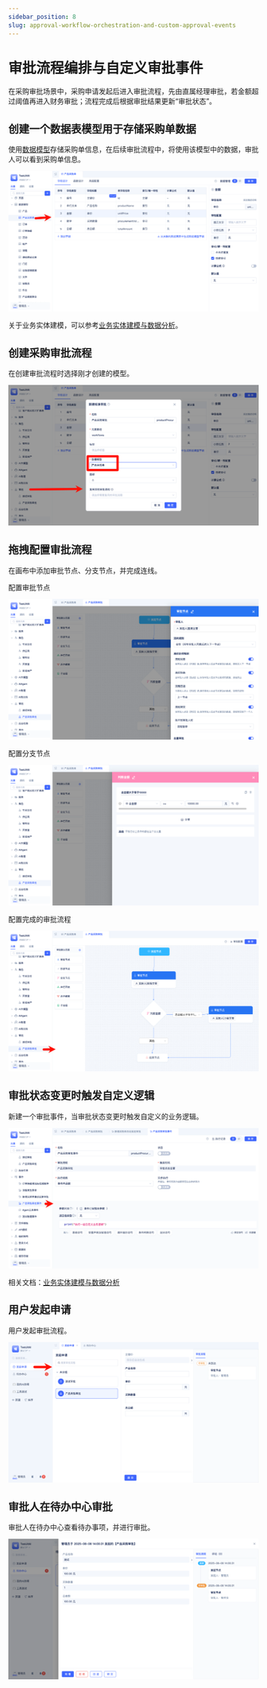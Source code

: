 ```yaml
---
sidebar_position: 8
slug: approval-workflow-orchestration-and-custom-approval-events
---
```


# 审批流程编排与自定义审批事件
在采购审批场景中，采购申请发起后进入审批流程，先由直属经理审批，若金额超过阈值再进入财务审批；流程完成后根据审批结果更新“审批状态”。

## 创建一个数据表模型用于存储采购单数据
使用[数据模型](../../reference/framework/JitORM/data-models)存储采购单信息，在后续审批流程中，将使用该模型中的数据，审批人可以看到采购单信息。

![创建采购单模型](./img/jitworkflow/create-purchase-order-model.png)

关于业务实体建模，可以参考[业务实体建模与数据分析](./business-entity-modeling-and-data-analysis)。

## 创建采购审批流程
在创建审批流程时选择刚才创建的模型。

![创建审批流程](./img/jitworkflow/create-approval-workflow.png)

## 拖拽配置审批流程
在画布中添加审批节点、分支节点，并完成连线。

配置审批节点

![配置审批节点](./img/jitworkflow/configure-approval-node.png)

配置分支节点

![配置分支节点](./img/jitworkflow/configure-branch-node.png)

配置完成的审批流程

![配置好的审批流程](./img/jitworkflow/configured-approval-workflow.png)

## 审批状态变更时触发自定义逻辑
新建一个审批事件，当审批状态变更时触发自定义的业务逻辑。

![审批事件](./img/jitworkflow/approval-events.png)

相关文档：[业务实体建模与数据分析](./business-entity-modeling-and-data-analysis)

## 用户发起申请
用户发起审批流程。

![发起审批](./img/jitworkflow/initiate-approval.png)

## 审批人在待办中心审批
审批人在待办中心查看待办事项，并进行审批。

![处理审批](./img/jitworkflow/process-approval.png)
